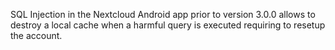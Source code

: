 SQL Injection in the Nextcloud Android app prior to version 3.0.0 allows to destroy a local cache when a harmful query is executed requiring to resetup the account.